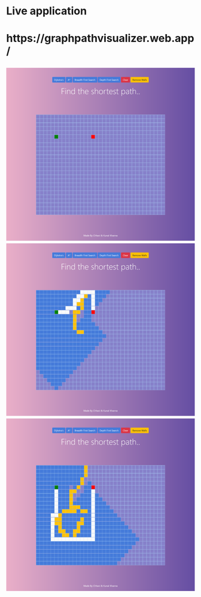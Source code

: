 
<!-- ![alt text](screenshot1.png) -->
<h1>Live application<h1>
https://graphpathvisualizer.web.app/
<p align="center">
  <img src="screenshot1.png" width="800" title="hover text">
   <img src="Screenshot 2022-07-05 at 01-25-18 Shortest Path Finder.png" width="800" title="hover text">
   <img src="Screenshot 2022-07-05 at 01-26-09 Shortest Path Finder.png" width="800" title="hover text">
</p>

